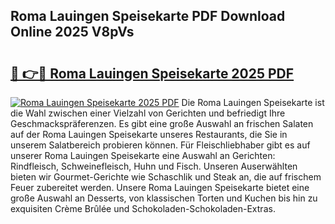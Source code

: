 ## Roma Lauingen Speisekarte PDF Download Online 2025 V8pVs

# <h2><a href="http://gc69ebp.nevu.top/?p=Roma+Lauingen+Speisekarte">🔗 👉🔴 Roma Lauingen Speisekarte 2025 PDF</a></h2>

[![Roma Lauingen Speisekarte 2025 PDF](https://i.imgur.com/dBaPXMq.png)](http://gc69ebp.nevu.top/?p=Roma+Lauingen+Speisekarte)
Die Roma Lauingen Speisekarte ist die Wahl zwischen einer Vielzahl von Gerichten und befriedigt Ihre Geschmackspräferenzen. Es gibt eine große Auswahl an frischen Salaten auf der Roma Lauingen Speisekarte unseres Restaurants, die Sie in unserem Salatbereich probieren können. Für Fleischliebhaber gibt es auf unserer Roma Lauingen Speisekarte eine Auswahl an Gerichten: Rindfleisch, Schweinefleisch, Huhn und Fisch. Unseren Auserwählten bieten wir Gourmet-Gerichte wie Schaschlik und Steak an, die auf frischem Feuer zubereitet werden. Unsere Roma Lauingen Speisekarte bietet eine große Auswahl an Desserts, von klassischen Torten und Kuchen bis hin zu exquisiten Crème Brûlée und Schokoladen-Schokoladen-Extras.
